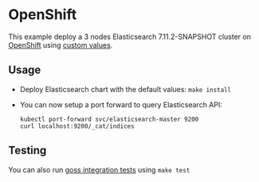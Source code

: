 # OpenShift

This example deploy a 3 nodes Elasticsearch 7.11.2-SNAPSHOT cluster on [OpenShift][]
using [custom values][].

## Usage

* Deploy Elasticsearch chart with the default values: `make install`

* You can now setup a port forward to query Elasticsearch API:

  ```
  kubectl port-forward svc/elasticsearch-master 9200
  curl localhost:9200/_cat/indices
  ```

## Testing

You can also run [goss integration tests][] using `make test`


[custom values]: https://github.com/elastic/helm-charts/tree/7.11/elasticsearch/examples/openshift/values.yaml
[goss integration tests]: https://github.com/elastic/helm-charts/tree/7.11/elasticsearch/examples/openshift/test/goss.yaml
[openshift]: https://www.openshift.com/
